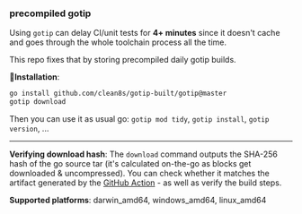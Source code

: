 ### precompiled gotip

Using `gotip` can delay
CI/unit tests for **4+ minutes**
since it doesn't cache and goes through the whole toolchain process  all the time.

This repo fixes that by storing precompiled daily gotip builds.


💾**Installation**:
```bash
go install github.com/clean8s/gotip-built/gotip@master
gotip download
```
Then you can use it as usual go: `gotip mod tidy`, `gotip install`, `gotip version`, ...

---

**Verifying download hash**: The `download` command outputs
the SHA-256 hash of the go source tar (it's calculated on-the-go as blocks get downloaded & uncompressed).
You can check whether it matches the artifact generated by
the [GitHub Action](https://github.com/clean8s/gotip-built/actions/workflows/gotip-dw.yml) - as well as verify the build steps.

**Supported platforms**: darwin_amd64, windows_amd64, linux_amd64 
